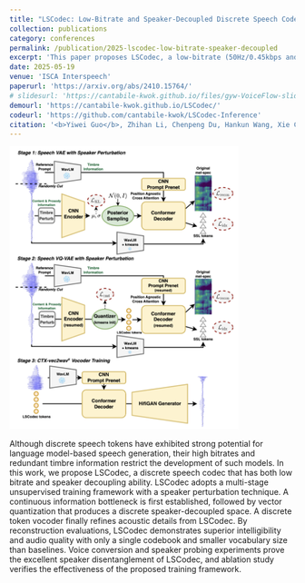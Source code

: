 ```yaml
---
title: "LSCodec: Low-Bitrate and Speaker-Decoupled Discrete Speech Codec"
collection: publications
category: conferences
permalink: /publication/2025-lscodec-low-bitrate-speaker-decoupled
excerpt: 'This paper proposes LSCodec, a low-bitrate (50Hz/0.45kbps and 25Hz/0.25kbps, single codebook), speaker-decoupled discrete speech codec.'
date: 2025-05-19
venue: 'ISCA Interspeech'
paperurl: 'https://arxiv.org/abs/2410.15764/'
# slidesurl: 'https://cantabile-kwok.github.io/files/gyw-VoiceFlow-slides.pptx'
demourl: 'https://cantabile-kwok.github.io/LSCodec/'
codeurl: 'https://github.com/cantabile-kwok/LSCodec-Inference'
citation: '<b>Yiwei Guo</b>, Zhihan Li, Chenpeng Du, Hankun Wang, Xie Chen, Kai Yu (2025) LSCodec: Low-Bitrate and Speaker-Decoupled Discrete Speech Codec. <i>Proc. Interspeech 2025</i>, 5018-5022, doi: 10.21437/Interspeech.2025-1106'
---
```


<img src="/images/lscodec.png" alt="drawing" width="80%" class="center"/>

Although discrete speech tokens have exhibited strong potential for language model-based speech generation, their high bitrates and redundant timbre information restrict the development of such models. In this work, we propose LSCodec, a discrete speech codec that has both low bitrate and speaker decoupling ability. LSCodec adopts a multi-stage unsupervised training framework with a speaker perturbation technique. A continuous information bottleneck is first established, followed by vector quantization that produces a discrete speaker-decoupled space. A discrete token vocoder finally refines acoustic details from LSCodec. By reconstruction evaluations, LSCodec demonstrates superior intelligibility and audio quality with only a single codebook and smaller vocabulary size than baselines. Voice conversion and speaker probing experiments prove the excellent speaker disentanglement of LSCodec, and ablation study verifies the effectiveness of the proposed training framework.
